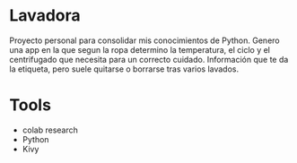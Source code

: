 # Lavadora
Proyecto personal para consolidar mis conocimientos de Python.
Genero una app en la que segun la ropa determino la temperatura, el ciclo y el centrifugado que necesita para un correcto cuidado.
Información que te da la etiqueta, pero suele quitarse o borrarse tras varios lavados.
# Tools
  - colab research
  - Python
  - Kivy
